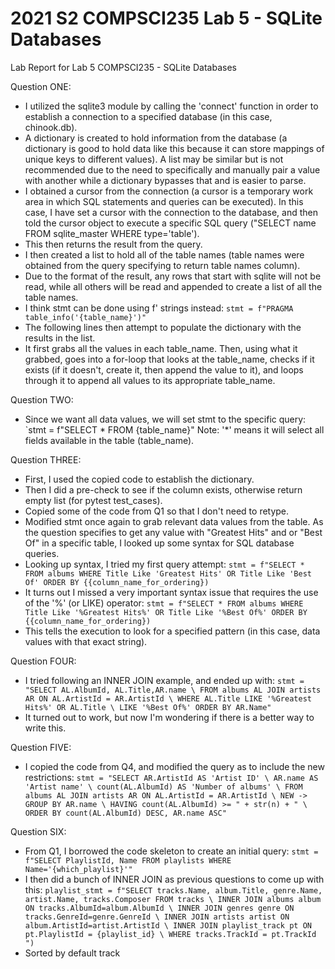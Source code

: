 # 2021 S2 COMPSCI235 Lab 5 - SQLite Databases

Lab Report for Lab 5 COMPSCI235 - SQLite Databases

Question ONE:
- I utilized the sqlite3 module by calling the 'connect' function in order to establish a connection to a specified database (in this case, chinook.db).
- A dictionary is created to hold information from the database (a dictionary is good to hold data like this because it can store mappings of unique keys to different values). A list may be similar but is not recommended due to the need to specifically and manually pair a value with another while a dictionary bypasses that and is easier to parse.
- I obtained a cursor from the connection (a cursor is a temporary work area in which SQL statements and queries can be executed). In this case, I have set a cursor with the connection to the database, and then told the cursor object to execute a specific SQL query ("SELECT name FROM sqlite_master WHERE type='table').
- This then returns the result from the query.
- I then created a list to hold all of the table names (table names were obtained from the query specifying to return table names column).
- Due to the format of the result, any rows that start with sqlite will not be read, while all others will be read and appended to create a list of all the table names.
- I think stmt can be done using f' strings instead:
    `stmt = f"PRAGMA table_info('{table_name}')"`
- The following lines then attempt to populate the dictionary with the results in the list.
- It first grabs all the values in each table_name. Then, using what it grabbed, goes into a for-loop that looks at the table_name, checks if it exists (if it doesn't, create it, then append the value to it), and loops through it to append all values to its appropriate table_name.

Question TWO:
- Since we want all data values, we will set stmt to the specific query:
    `stmt = f"SELECT * FROM {table_name}"
	Note: '*' means it will select all fields available in the table (table_name).
	
Question THREE:
- First, I used the copied code to establish the dictionary.
- Then I did a pre-check to see if the column exists, otherwise return empty list (for pytest test_cases).
- Copied some of the code from Q1 so that I don't need to retype.
- Modified stmt once again to grab relevant data values from the table. As the question specifies to get any value with "Greatest Hits" and or "Best Of" in a specific table, I looked up some syntax for SQL database queries.
- Looking up syntax, I tried my first query attempt:
    `stmt = f"SELECT * FROM albums WHERE Title Like 'Greatest Hits' OR Title Like 'Best Of' ORDER BY {{column_name_for_ordering})`
- It turns out I missed a very important syntax issue that requires the use of the '%' (or LIKE) operator:
    `stmt = f"SELECT * FROM albums WHERE Title Like '%Greatest Hits%' OR Title Like '%Best Of%' ORDER BY {{column_name_for_ordering})`
- This tells the execution to look for a specified pattern (in this case, data values with that exact string).

Question FOUR:
- I tried following an INNER JOIN example, and ended up with:
    `stmt = "SELECT AL.AlbumId, AL.Title,AR.name \
    FROM albums AL JOIN artists AR ON AL.ArtistId = AR.ArtistId \
    WHERE AL.Title LIKE '%Greatest Hits%' OR AL.Title \
    LIKE '%Best Of%' ORDER BY AR.Name"`
- It turned out to work, but now I'm wondering if there is a better way to write this.

Question FIVE:
- I copied the code from Q4, and modified the query as to include the new restrictions:
    `stmt = "SELECT AR.ArtistId AS 'Artist ID' \
			AR.name AS 'Artist name' \
			count(AL.AlbumId) AS 'Number of albums' \
            FROM albums AL JOIN artists AR ON AL.ArtistId = AR.ArtistId \
    NEW ->  GROUP BY AR.name \
            HAVING count(AL.AlbumId) >= " + str(n) + " \
            ORDER BY count(AL.AlbumId) DESC, AR.name ASC"`
			
Question SIX:
- From Q1, I borrowed the code skeleton to create an initial query:
    `stmt = f"SELECT PlaylistId, Name FROM playlists WHERE Name='{which_playlist}'"`
- I then did a bunch of INNER JOIN as previous questions to come up with this:
    `playlist_stmt = f"SELECT tracks.Name, album.Title, genre.Name, artist.Name, tracks.Composer FROM tracks \
                INNER JOIN albums album ON tracks.AlbumId=album.AlbumId \
                INNER JOIN genres genre ON tracks.GenreId=genre.GenreId \
                INNER JOIN artists artist ON album.ArtistId=artist.ArtistId \
                INNER JOIN playlist_track pt ON pt.PlaylistId = {playlist_id} \
                WHERE tracks.TrackId = pt.TrackId ")`
- Sorted by default track
